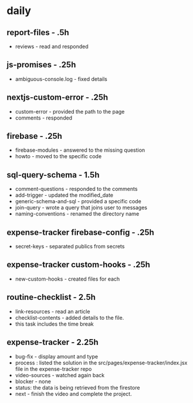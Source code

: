 # daily

## report-files - .5h
* reviews - read and responded 

## js-promises - .25h
* ambiguous-console.log - fixed details

## nextjs-custom-error - .25h
* custom-error - provided the path to the page
* comments - responded

## firebase - .25h
* firebase-modules - answered to the missing question
* howto - moved to the specific code

## sql-query-schema - 1.5h
* comment-questions - responded to the comments
* add-trigger - updated the modified_date
* generic-schema-and-sql - provided a specific code
* join-query - wrote a query that joins user to messages
* naming-conventions - renamed the directory name

## expense-tracker firebase-config - .25h
* secret-keys - separated publics from secrets

## expense-tracker custom-hooks - .25h
* new-custom-hooks - created files for each

## routine-checklist - 2.5h
* link-resources - read an article 
* checklist-contents - added details to the file.
* this task includes the time break

## expense-tracker - 2.25h
* bug-fix - display amount and type
* process : listed the solution in the src/pages/expense-tracker/index.jsx file in the expense-tracker repo
* video-sources - watched again back
* blocker - none
* status: the data is being retrieved from the firestore
* next - finish the video and complete the project.